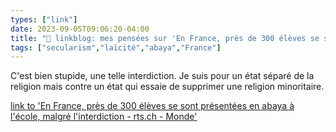 ```yaml
---
types: ["link"]
date: 2023-09-05T09:06:20-04:00
title: "🔗 linkblog: mes pensées sur 'En France, près de 300 élèves se sont présentées en abaya à l'école, malgré l'interdiction - rts.ch - Monde'"
tags: ["secularism","laïcité","abaya","France"]
---
```

C'est bien stupide, une telle interdiction. Je suis pour un état séparé de la religion mais contre un état qui essaie de supprimer une religion minoritaire.  
 

[link to 'En France, près de 300 élèves se sont présentées en abaya à l'école, malgré l'interdiction - rts.ch - Monde'](https://www.rts.ch/info/monde/14289893-en-france-pres-de-300-eleves-se-sont-presentees-en-abaya-a-l-ecole-malgre-l-interdiction.html?rts_source=rss_t)
